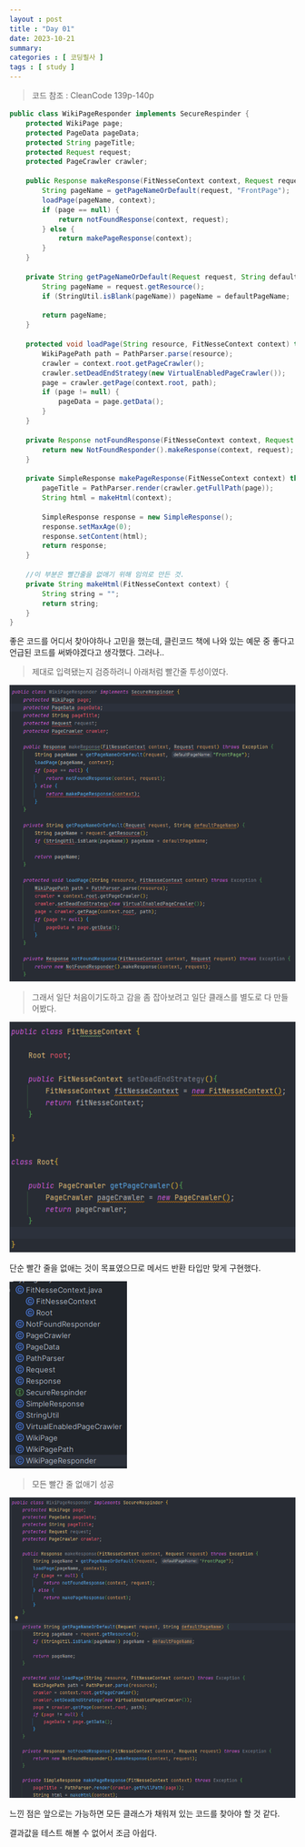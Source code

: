 ```yaml
---
layout : post
title : "Day 01"
date: 2023-10-21
summary: 
categories : [ 코딩필사 ]
tags : [ study ]
---
```


> 코드 참조 : CleanCode 139p-140p

```java
public class WikiPageResponder implements SecureRespinder {
    protected WikiPage page;
    protected PageData pageData;
    protected String pageTitle;
    protected Request request;
    protected PageCrawler crawler;

    public Response makeResponse(FitNesseContext context, Request request) throws Exception {
        String pageName = getPageNameOrDefault(request, "FrontPage");
        loadPage(pageName, context);
        if (page == null) {
            return notFoundResponse(context, request);
        } else {
            return makePageResponse(context);
        }
    }

    private String getPageNameOrDefault(Request request, String defaultPageName) {
        String pageName = request.getResource();
        if (StringUtil.isBlank(pageName)) pageName = defaultPageName;

        return pageName;
    }

    protected void loadPage(String resource, FitNesseContext context) throws Exception {
        WikiPagePath path = PathParser.parse(resource);
        crawler = context.root.getPageCrawler();
        crawler.setDeadEndStrategy(new VirtualEnabledPageCrawler());
        page = crawler.getPage(context.root, path);
        if (page != null) {
            pageData = page.getData();
        }
    }

    private Response notFoundResponse(FitNesseContext context, Request request) throws Exception {
        return new NotFoundResponder().makeResponse(context, request);
    }

    private SimpleResponse makePageResponse(FitNesseContext context) throws Exception {
        pageTitle = PathParser.render(crawler.getFullPath(page));
        String html = makeHtml(context);

        SimpleResponse response = new SimpleResponse();
        response.setMaxAge(0);
        response.setContent(html);
        return response;
    }

    //이 부분은 빨간줄을 없애기 위해 임의로 만든 것.
    private String makeHtml(FitNesseContext context) {
        String string = "";
        return string;
    }
}
```

좋은 코드를 어디서 찾아야하나 고민을 했는데, 클린코드 책에 나와 있는 예문 중 좋다고 언급된 코드를 써봐야겠다고 생각했다. 그러나..

> 제대로 입력됐는지 검증하려니 아래처럼 빨간줄 투성이였다.

![img.png](/devl/typing/img/001/img.png)


> 그래서 일단 처음이기도하고 감을 좀 잡아보려고 일단 클래스를 별도로 다 만들어봤다.

![img_3.png](/devl/typing/img/001/img_3.png)

단순 빨간 줄을 없애는 것이 목표였으므로 메서드 반환 타입만 맞게 구현했다.

![img_1.png](/devl/typing/img/001/img_1.png)

> 모든 빨간 줄 없애기 성공

![img_4.png](/devl/typing/img/001/img_4.png)


느낀 점은 앞으로는 가능하면 모든 클래스가 채워져 있는 코드를 찾아야 할 것 같다.

결과값을 테스트 해볼 수 없어서 조금 아쉽다.
